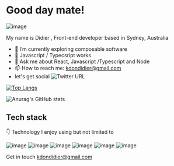 # Good day mate!

![image](https://user-images.githubusercontent.com/18181964/134127713-76a80caf-a3c9-41b2-95f2-621f860d3c7e.png)



My name is Didier , Front-end developer based in Sydney, Australia
- 🔭 I’m currently exploring composable software
- 🌱 Javascript / Typecsript works
- 💬 Ask me about React, Javascript /Typescript and Node
- 📫 How to reach me: <kdondidier@gmail.com>
- let's get social ![Twitter URL](https://img.shields.io/twitter/url?style=social&url=https%3A%2F%2Ftwitter.com%2FKAMANUTSID)

[![Top Langs](https://github-readme-stats.vercel.app/api/top-langs/?username=didier187&layout=compact)](https://github.com/anuraghazra/github-readme-stats)


![Anurag's GitHub stats](https://github-readme-stats.vercel.app/api?username=didier187&show_icons=true&theme=radical)

## Tech stack
:point_down:
Technology I enjoy using but not limited to 

![image](https://img.shields.io/badge/javascript-yellow)
![image](https://img.shields.io/badge/typescript-blue)
![image](https://img.shields.io/badge/-reactjs-yellowgreen)
![image](https://img.shields.io/badge/-reactnative-yellowgreen)
![image](https://img.shields.io/badge/nodejs-green)
![image](https://img.shields.io/badge/-StyledComponents-green)


Get in touch <kdondidier@gmail.com>
